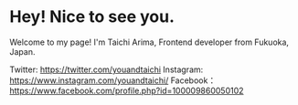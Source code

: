 # Hey! Nice to see you.

Welcome to my page!
I'm Taichi Arima, Frontend developer from  Fukuoka, Japan.

Twitter: https://twitter.com/youandtaichi
Instagram: https://www.instagram.com/youandtaichi/
Facebook： https://www.facebook.com/profile.php?id=100009860050102
